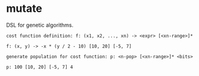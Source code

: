 # mutate

DSL for genetic algorithms.

```
cost function definition: f: (x1, x2, ..., xn) -> <expr> [<xn-range>]*

f: (x, y) -> -x * (y / 2 - 10) [10, 20] [-5, 7]
```

```
generate population for cost function: p: <n-pop> [<xn-range>]* <bits>

p: 100 [10, 20] [-5, 7] 4
```

